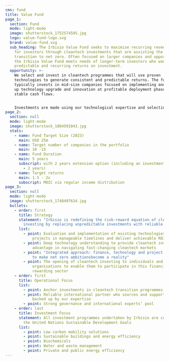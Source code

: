 ```yaml
---
cms: fund
title: Value Fund
page_1:
  section: Fund
  mode: light-mode
  image: shutterstock_1752574595.jpg
  logo: value-fund-logo.svg
  brand: value-fund.svg
  sub_heading: The Irbisio Value Fund seeks to maximise recurring revenue streams
    for investors through cleantech investments that are assisting the
    transition to net zero. Often focused on larger companies and opportunities,
    the Irbisio Value Fund meets needs of longer-term investors who want to make
    predictable and recurring returns on investment.
  opportunity: >-
    We select and invest in cleantech programmes that will use proven
    technologies to generate consistent and predictable returns. The fund
    typically invests in mid-size companies focused on implementing and scaling
    up technology upgrade and innovation at profitable deployment phase with
    stable cash flows.


    Investments are made using our technological expertise and selecting with reliable partner based on solid research and ability to sustain a stable financial performance.
page_2:
  section: null
  mode: light-mode
  image: shutterstock_1884591043.jpg
  stats:
    - name: Fund Target Size (2023)
      main: USD 25m
    - name: Target number of companies in the portfolio
      main: 10 -15
    - name: Fund Duration
      main: 5 years
      subscript: with 2 years extension option (including an investment period of 1.5
        - 2 years)
    - name: Target returns
      main: 1.5 - 2x
      subscript: MOIC via regular income distribution
page_3:
  section: null
  mode: light-mode
  image: shutterstock_1748497634.jpg
  bullets:
    - order: first
      title: Strategy
      statement: "Irbisio is redefining the risk-reward equation of clean tech
        investing by replacing unpredictable investments with reliable returns:"
      list:
        - point: Evaluation and implementation of existing technologies to complete
            projects in manageable timelines and deliver achievable ROIs
        - point: Deep technology understanding to provide cleantech investors with a clear
            advantage in navigating fast-changing cleantech markets
        - point: "Integrated approach: finance, technology and project management skills
            to make net zero ambitionsbecome a reality"
        - point: The opening of cleantech investing to individuals and investor
            organisations to enable them to participate in this financially
            rewarding sector
    - order: first
      title: Operational Focus
      list:
        - point: Anchor investments in cleantech transition programmes
        - point: Reliable international partner who sources and supports the projects
            backed up by our expertise
        - point: Strong governance and international experts’ pool
    - order: last
      title: Investment Focus
      statement: All investment programmes undertaken by Irbisio are compliant with
        the United Nations Sustainable Development Goals
      list:
        - point: Low carbon mobility solutions
        - point: Sustainable buildings and energy efficiency
        - point: Biochemicals
        - point: Water and waste management
        - point: Private and public energy efficiency
---
```

